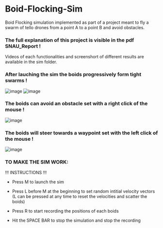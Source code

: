 # Boid-Flocking-Sim
Boid Flocking simulation implemented as part of a project meant to fly a swarm of tello drones from a point A to a point B and avoid obstacles. 

### The full explanation of this project is visible in the pdf SNAU_Report !
Videos of each functionalities and screenshort of different results are available in the sim folder. 

### After lauching the sim the boids progressively form tight swarms !
![image](https://github.com/bjorn6699/Boid-Flocking-Sim/assets/119690087/01ff77cf-6d84-4753-b8a6-39aafaf8f82d)
![image](https://github.com/bjorn6699/Boid-Flocking-Sim/assets/119690087/7d56065e-1bd9-4a96-841d-e85d39cffe9f)



### The boids can avoid an obstacle set with a right click of the mouse ! 
![image](https://github.com/bjorn6699/Boid-Flocking-Sim/assets/119690087/b97ad622-e7df-4c5c-ad1d-ce4f0a7672b8)

### The boids will steer towards a waypoint set with the left click of the mouse ! 
![image](https://github.com/bjorn6699/Boid-Flocking-Sim/assets/119690087/3da52ddc-6dd1-44f5-b732-87c9577e0f30)

### TO MAKE THE SIM WORK: 

!!! INSTRUCTIONS !!!

- Press M to launch the sim 

- Press L before M at the beginning to set random intitial velocity vectors
  (L can be pressed at any time to reset the velocities and scatter the boids) 
  
- Press R to start recording the positions of each boids 

- Hit the SPACE BAR to stop the simulation and stop the recording 



